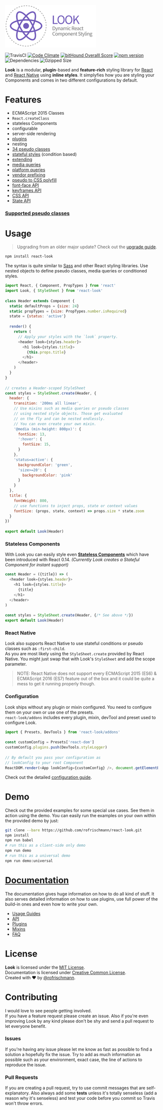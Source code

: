 <img src="docs/res/banner.png" width="300">

![TravisCI](https://travis-ci.org/rofrischmann/react-look.svg?branch=develop) [![Code Climate](https://codeclimate.com/github/rofrischmann/react-look/badges/gpa.svg)](https://codeclimate.com/github/rofrischmann/react-look)
[![bitHound Overalll Score](https://www.bithound.io/github/rofrischmann/react-look/badges/score.svg)](https://www.bithound.io/github/rofrischmann/react-look)
[![npm version](https://badge.fury.io/js/react-look.svg)](http://badge.fury.io/js/react-look)
![Dependencies](https://david-dm.org/rofrischmann/react-look.svg)
![Gzipped Size](https://img.shields.io/badge/gzipped-~17k-blue.svg)

**Look** is a modular, **plugin**-based and **feature-rich** styling library for [React](https://facebook.github.io/react/) and [React Native](https://github.com/facebook/react-native) using **inline styles**.
It simplyfies how you are styling your Components and comes in two different configurations by default.

# Features
- ECMAScript 2015 Classes
- `React.createClass`
- stateless Components
- configurable
- server-side rendering
- [plugins](docs/Plugins.md)
- nesting
- [34 pseudo classes](docs/Mixins.md#pseudo-classes.md)
- [stateful styles](docs/Mixins.md#stateful-conditions.md) (condition based)
- [extending](docs/Mixins.md#extend)
- [media queries](docs/Mixins.md#media-queries.md)
- [platform queries](docs/Mixins.md#platform-queries.md)
- [vendor prefixing](docs/plugins/Prefixer.md)
- [pseudo to CSS polyfill](docs/plugins/Mixin.md#pseudo-to-css)
- [font-face API](docs/api/StyleSheet.md#font-face)
- [keyframes API](docs/api/StyleSheet.md#keyframes)
- [CSS API](docs/api/StyleSheet.md##tocssstyles--scope-media-id)
- [State API](docs/api/State.md)

### [Supported pseudo classes](docs/Mixins.md#supported-pseudo-classes)

# Usage
> Upgrading from an older major update? Check out the [upgrade guide](docs/guides/upgradeLook.md).

```sh
npm install react-look
```
The syntax is quite similar to [Sass](http://sass-lang.com) and other React styling libraries. Use nested objects to define pseudo classes, media queries or conditioned styles. <br>


```javascript
import React, { Component, PropTypes } from 'react'
import Look, { StyleSheet } from 'react-look'

class Header extends Component {
  static defaultProps = {size: 24}
  static propTypes = {size: PropTypes.number.isRequired}
  state = {status: 'active'}

  render() {
    return (
      // Apply your styles with the `look` property.
      <header look={styles.header}>
        <h1 look={styles.title}>
          {this.props.title}
        </h1>
      </header>
    )
  }
}

// creates a Header-scoped StyleSheet
const styles = StyleSheet.create(Header, {
  header: {
    transition: '200ms all linear',
    // Use mixins such as media queries or pseudo classes
    // using nested style objects. Those get evaluated
    // on the fly and can be nested endlessly.
    // You can even create your own mixin.
    '@media (min-height: 800px)': {
      fontSize: 13,
      ':hover': {    
        fontSize: 15,
      }
    },
    'status=active': {             
      backgroundColor: 'green',
      'size>=20': {            
        backgroundColor: 'pink'       
      }
    }
  },
  title: {
    fontWeight: 800,
    // use functions to inject props, state or context values
    fontSize: (props, state, context) => props.size * state.zoom
  }
})

export default Look(Header)
```
### Stateless Components
With Look you can easily style even **[Stateless Components](http://facebook.github.io/react/blog/2015/09/10/react-v0.14-rc1.html#stateless-function-components)** which have been introduced with React 0.14. *(Currently Look creates a Stateful Component for instant support)*
```javascript
const Header = ({title}) => (
  <header look={styles.header}>
    <h1 look={styles.title}>
      {title}
    </h1>
  </header>
)

const styles = StyleSheet.create(Header, {/* See above */})
export default Look(Header)
```
### React Native
Look also supports React Native to use stateful conditions or pseudo classes such as `:first-child`.<br>
As you are most likely using the `StyleSheet.create` provided by React Native. You might just swap that with Look's `StyleSheet` and add the scope parameter.<br>

> NOTE: React Native does not support every ECMAScript 2015 (ES6) & ECMAScript 2016 (ES7) feature out of the box and it could be quite a mess to get it running properly though.

### Configuration
Look ships without any plugin or mixin configured. You need to configure them on your own or use one of the presets.<br>
`react-look/addons` includes every plugin, mixin, devTool and preset used to configure  Look.
```javascript
import { Presets, DevTools } from 'react-look/addons'

const customConfig = Presets['react-dom']
customConfig.plugins.push(DevTools.styleLogger)

// By default you pass your configuration as
// lookConfig to your root Component
ReactDOM.render(<App lookConfig={customConfig} />, document.getElementById('app'))
```

Check out the detailed [configuration guide](docs/guides/configureLook.md).

# Demo
Check out the provided examples for some special use cases. See them in action using the demo. You can easily run the examples on your own within the provided demo by just:
```sh
git clone --bare https://github.com/rofrischmann/react-look.git
npm install
npm run babel
# run this as a client-side only demo
npm run demo
# run this as a universal demo
npm run demo:universal
```

# [Documentation](docs/Docs.md#table-of-contents)
The documentation gives huge information on how to do all kind of stuff. It also serves detailed information on how to use plugins, use full power of the build-in ones and even how to write your own.<br>

* [Usage Guides](docs/guides/)
* [API](docs/api/)
* [Plugins](docs/plugins/)
* [Mixins](docs/Mixins.md)
* [FAQ](docs/FAQ.md)

# License
**Look** is licensed under the [MIT License](http://opensource.org/licenses/MIT).<br>
Documentation is licensed under [Creative Common License](http://creativecommons.org/licenses/by/4.0/).<br>
Created with ♥ by [@rofrischmann](http://rofrischmann.de).

# Contributing
I would love to see people getting involved.<br>
If you have a feature request please create an issue. Also if you're even improving Look by any kind please don't be shy and send a pull request to let everyone benefit.

### Issues
If you're having any issue please let me know as fast as possible to find a solution a hopefully fix the issue. Try to add as much information as possible such as your environment, exact case, the line of actions to reproduce the issue.

### Pull Requests
If you are creating a pull request, try to use commit messages that are self-explanatory. Also always add some **tests** unless it's totally senseless (add a reason why it's senseless) and test your code before you commit so Travis won't throw errors.
